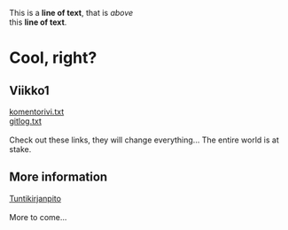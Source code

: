This is a **line of text**, that is *above*\
this **line of text**.

# Cool, right?

## Viikko1
[komentorivi.txt](https://github.com/SirVeggie/otm-harjoitustyo/blob/master/laskarit/viikko1/komentorivi.txt)\
[gitlog.txt](https://github.com/SirVeggie/otm-harjoitustyo/blob/master/laskarit/viikko1/gitlog.txt)\
\
Check out these links, they will change everything... The entire world is at stake.

## More information
[Tuntikirjanpito](https://github.com/SirVeggie/otm-harjoitustyo/blob/master/tuntikirjanpito.md)\
\
More to come...
